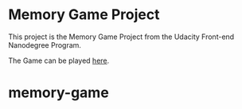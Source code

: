 # Memory Game Project

This project is the Memory Game Project from the Udacity Front-end Nanodegree Program.

The Game can be played [here](https://nivax07.github.io/memory-game/).

# memory-game
